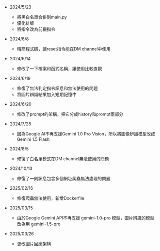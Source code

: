 - 2024/5/23
    - 將黑白名單合併到main.py
    - 優化排版
    - 將指令改為前綴指令

- 2024/6/8
    - 精簡程式碼，讓reset指令能在DM channel中使用

- 2024/6/14
    - 修改了一下檔案和函式名稱，讓使用比較直觀

- 2024/6/19
    - 修復了無法判定指令訊息和無法使用的問題
    - 將圖片辨識結果加入短期記憶中

- 2024/6/20
    - 修改了prompt的架構，把它分成history和prompt兩部分

- 2024/7/28
    - 因為Google AI不再支援Gemini 1.0 Pro Vision，所以將圖像辨識模型改成Gemini 1.5 Flash

- 2024/8/5
    - 修復了白名單模式在DM channel無法使用的問題

- 2024/10/13
    - 修復了一則訊息包含多個網址爬蟲無法處理的問題

- 2025/02/16
    - 修復爬蟲無法使用，新增Dockerfile

- 2025/03/15
    - 由於Google Gemini API不再支援 gemini-1.0-pro 模型，圖片辨識的模型改為用 gemini-1.5-pro

- 2025/03/26
    - 更改圖片回應架構